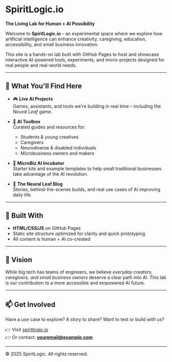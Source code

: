 # SpiritLogic.io

**The Living Lab for Human + AI Possibility**

Welcome to **SpiritLogic.io** – an experimental space where we explore how artificial intelligence can enhance creativity, caregiving, education, accessibility, and small business innovation.

This site is a hands-on lab built with GitHub Pages to host and showcase interactive AI-powered tools, experiments, and micro-projects designed for real people and real-world needs.

---

## 🚀 What You'll Find Here

- 🎮 **Live AI Projects**  
  Games, assistants, and tools we're building in real time – including the *Neural Leaf* game.

- 🧰 **AI Toolbox**  
  Curated guides and resources for:
  - Students & young creatives
  - Caregivers
  - Neurodiverse & disabled individuals
  - Microbusiness owners and makers

- 🧪 **MicroBiz AI Incubator**  
  Starter kits and example templates to help small traditional businesses take advantage of the AI revolution.

- 📖 **The Neural Leaf Blog**  
  Stories, behind-the-scenes builds, and real use cases of AI improving daily life.

---

## 🔧 Built With

- **HTML/CSS/JS** on GitHub Pages
- Static site structure optimized for clarity and quick prototyping
- All content is human + AI co-created

---

## 🧠 Vision

While big tech has teams of engineers, we believe *everyday creators, caregivers, and small business owners* deserve a clear path into AI. This lab is our contribution to a more accessible and empowered AI future.

---

## 📫 Get Involved

Have a use case to explore? A story to share? Want to test or build with us?

👉 Visit [spiritlogic.io](https://spiritlogic.io)  
👉 Or contact: **youremail@example.com**

---

© 2025 SpiritLogic. All rights reserved.
